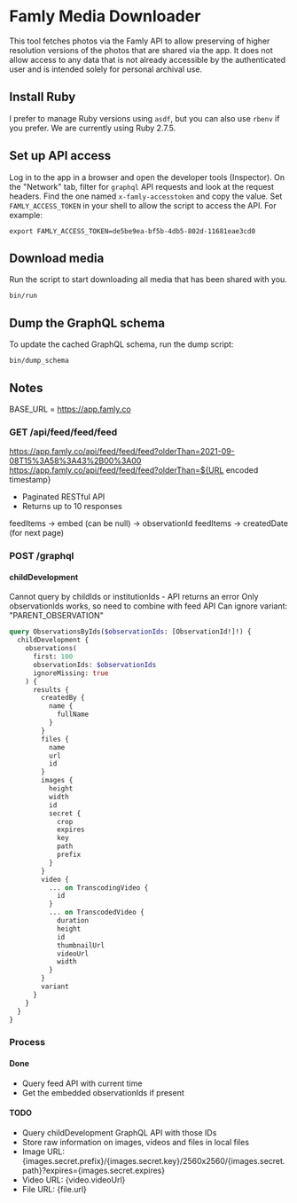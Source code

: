 # Famly Media Downloader

This tool fetches photos via the Famly API to allow preserving of higher resolution versions of the photos that are shared via the app. It does not allow access to any data that is not already accessible by the authenticated user and is intended solely for personal archival use.

## Install Ruby

I prefer to manage Ruby versions using `asdf`, but you can also use `rbenv` if you prefer. We are currently using Ruby 2.7.5.

## Set up API access

Log in to the app in a browser and open the developer tools (Inspector). On the "Network" tab, filter for `graphql` API requests and look at the request headers. Find the one named `x-famly-accesstoken` and copy the value. Set `FAMLY_ACCESS_TOKEN` in your shell to allow the script to access the API. For example:

```
export FAMLY_ACCESS_TOKEN=de5be9ea-bf5b-4db5-802d-11681eae3cd0

```

## Download media

Run the script to start downloading all media that has been shared with you.

```
bin/run
```

## Dump the GraphQL schema

To update the cached GraphQL schema, run the dump script:

```
bin/dump_schema
```

## Notes

BASE_URL = https://app.famly.co

### GET /api/feed/feed/feed

https://app.famly.co/api/feed/feed/feed?olderThan=2021-09-08T15%3A58%3A43%2B00%3A00
https://app.famly.co/api/feed/feed/feed?olderThan=${URL encoded timestamp}

- Paginated RESTful API
- Returns up to 10 responses

feedItems -> embed (can be null) -> observationId
feedItems -> createdDate (for next page)

### POST /graphql

#### childDevelopment

Cannot query by childIds or institutionIds - API returns an error
Only observationIds works, so need to combine with feed API
Can ignore variant: "PARENT_OBSERVATION"

```graphql
query ObservationsByIds($observationIds: [ObservationId!]!) {
  childDevelopment {
    observations(
      first: 100
      observationIds: $observationIds
      ignoreMissing: true
    ) {
      results {
        createdBy {
          name {
            fullName
          }
        }
        files {
          name
          url
          id
        }
        images {
          height
          width
          id
          secret {
            crop
            expires
            key
            path
            prefix
          }
        }
        video {
          ... on TranscodingVideo {
            id
          }
          ... on TranscodedVideo {
            duration
            height
            id
            thumbnailUrl
            videoUrl
            width
          }
        }
        variant
      }
    }
  }
}
```

### Process

#### Done

- Query feed API with current time
- Get the embedded observationIds if present

#### TODO

- Query childDevelopment GraphQL API with those IDs
- Store raw information on images, videos and files in local files
- Image URL: {images.secret.prefix}/{images.secret.key}/2560x2560/{images.secret.path}?expires={images.secret.expires}
- Video URL: {video.videoUrl}
- File URL: {file.url}
